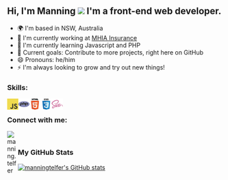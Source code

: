 ## Hi, I'm Manning ![](https://user-images.githubusercontent.com/18350557/176309783-0785949b-9127-417c-8b55-ab5a4333674e.gif) I'm a front-end web developer.
- 🌍 I'm based in NSW, Australia
- 💼 I'm currently working at [MHIA Insurance]
- 🌱 I'm currently learning Javascript and PHP
- 🥅 Current goals: Contribute to more projects, right here on GitHub
- 😄 Pronouns: he/him
- ⚡ I'm always looking to grow and try out new things!

### Skills:


[<img align="left" alt="JavaScript" width="26px" src="https://raw.githubusercontent.com/github/explore/80688e429a7d4ef2fca1e82350fe8e3517d3494d/topics/javascript/javascript.png" />][webjs]
[<img align="left" alt="PHP" width="26px" src="https://raw.githubusercontent.com/github/explore/ccc16358ac4530c6a69b1b80c7223cd2744dea83/topics/php/php.png" />][webphp]
[<img align="left" alt="HTML5" width="26px" src="https://raw.githubusercontent.com/github/explore/80688e429a7d4ef2fca1e82350fe8e3517d3494d/topics/html/html.png" />][webhtml]
[<img align="left" alt="CSS3" width="26px" src="https://raw.githubusercontent.com/github/explore/80688e429a7d4ef2fca1e82350fe8e3517d3494d/topics/css/css.png" />][webcss]
[<img align="left" alt="Sass" width="26px" src="https://raw.githubusercontent.com/github/explore/80688e429a7d4ef2fca1e82350fe8e3517d3494d/topics/sass/sass.png" />][websass]
<br />

### Connect with me:

[<img align="left" alt="manning.telfer" width="25px" src="https://raw.githubusercontent.com/danielcranney/readme-generator/main/public/icons/socials/linkedin.svg" />][linkedin]
<br />

### My GitHub Stats
<a href="http://www.github.com/manningtelfer"><img src="https://github-readme-stats.vercel.app/api?username=manningtelfer&show_icons=true&hide=stars,&count_private=true&title_color=3382ed&text_color=ffffff&icon_color=64748b&bg_color=0f172a&hide_border=true&show_icons=true" alt="manningtelfer's GitHub stats" /></a>

<br />
<br />

[MHIA Insurance]: https://github.com/MHIA-Insurance
[linkedin]: https://linkedin.com/in/manningtelfer/
[github]: https://github.com/manningtelfer
[webvscode]: https://code.visualstudio.com/
[webhtml]: https://en.wikipedia.org/wiki/HTML5
[webcss]: https://en.wikipedia.org/wiki/CSS
[websass]: https://sass-lang.com/
[webjs]: https://en.wikipedia.org/wiki/JavaScript
[webphp]: https://www.php.net/
